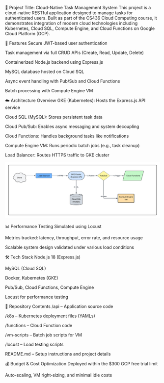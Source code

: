 📌 Project Title: Cloud-Native Task Management System
This project is a cloud-native RESTful application designed to manage tasks for authenticated users. Built as part of the CS436 Cloud Computing course, it demonstrates integration of modern cloud technologies including Kubernetes, Cloud SQL, Compute Engine, and Cloud Functions on Google Cloud Platform (GCP).

🚀 Features
Secure JWT-based user authentication

Task management via full CRUD APIs (Create, Read, Update, Delete)

Containerized Node.js backend using Express.js

MySQL database hosted on Cloud SQL

Async event handling with Pub/Sub and Cloud Functions

Batch processing with Compute Engine VM

☁️ Architecture Overview
GKE (Kubernetes): Hosts the Express.js API service

Cloud SQL (MySQL): Stores persistent task data

Cloud Pub/Sub: Enables async messaging and system decoupling

Cloud Functions: Handles background tasks like notifications

Compute Engine VM: Runs periodic batch jobs (e.g., task cleanup)

Load Balancer: Routes HTTPS traffic to GKE cluster

![alt text](<Architecture Diagram.png>)

📊 Performance Testing
Simulated using Locust

Metrics tracked: latency, throughput, error rate, and resource usage

Scalable system design validated under various load conditions

🛠️ Tech Stack
Node.js 18 (Express.js)

MySQL (Cloud SQL)

Docker, Kubernetes (GKE)

Pub/Sub, Cloud Functions, Compute Engine

Locust for performance testing

📂 Repository Contents
/api – Application source code

/k8s – Kubernetes deployment files (YAMLs)

/functions – Cloud Function code

/vm-scripts – Batch job scripts for VM

/locust – Load testing scripts

README.md – Setup instructions and project details

💰 Budget & Cost Optimization
Deployed within the $300 GCP free trial limit

Auto-scaling, VM right-sizing, and minimal idle costs
